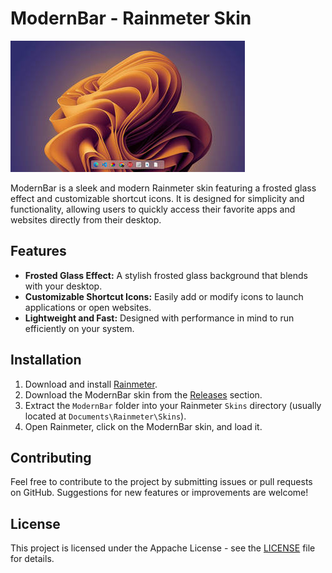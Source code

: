 # ModernBar - Rainmeter Skin

![ModernBar Screenshot](https://github.com/NSTechBytes/Projects-Templates/blob/main/RainmeterSkins/ModernBar/modernbar_9_2.jpg)

ModernBar is a sleek and modern Rainmeter skin featuring a frosted glass effect and customizable shortcut icons. It is designed for simplicity and functionality, allowing users to quickly access their favorite apps and websites directly from their desktop.

## Features
- **Frosted Glass Effect:** A stylish frosted glass background that blends with your desktop.
- **Customizable Shortcut Icons:** Easily add or modify icons to launch applications or open websites.
- **Lightweight and Fast:** Designed with performance in mind to run efficiently on your system.

## Installation

1. Download and install [Rainmeter](https://www.rainmeter.net/).
2. Download the ModernBar skin from the [Releases](https://github.com/yourusername/ModernBar/releases) section.
3. Extract the `ModernBar` folder into your Rainmeter `Skins` directory (usually located at `Documents\Rainmeter\Skins`).
4. Open Rainmeter, click on the ModernBar skin, and load it.



## Contributing

Feel free to contribute to the project by submitting issues or pull requests on GitHub. Suggestions for new features or improvements are welcome!

## License

This project is licensed under the Appache License - see the [LICENSE](LICENSE) file for details.

